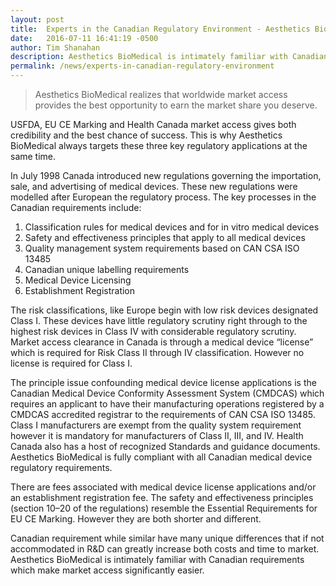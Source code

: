 ```yaml
---
layout: post
title:  Experts in the Canadian Regulatory Environment - Aesthetics BioMedical
date:   2016-07-11 16:41:19 -0500
author: Tim Shanahan
description: Aesthetics BioMedical is intimately familiar with Canadian requirements which make market access significantly easier.
permalink: /news/experts-in-canadian-regulatory-environment
---
```


<div class="pull-right max-width-100">
	<span class="flag-icon flag-icon-ca flag-icon-squared line-height-5 width-5 img-circle "></span>
</div>

> Aesthetics BioMedical realizes that worldwide market access provides the best opportunity to earn the market share you deserve.

<div class="clearfix"></div>

USFDA, EU CE Marking and Health Canada market access gives both credibility and the best chance of success. This is why Aesthetics BioMedical always targets these three key regulatory applications at the same time.

In July 1998 Canada introduced new regulations governing the importation, sale, and advertising of medical devices. These new regulations were modelled after European the regulatory process. The key processes in the Canadian requirements include:

1. Classification rules for medical devices and for in vitro medical devices
2. Safety and effectiveness principles that apply to all medical devices
3. Quality management system requirements based on CAN CSA ISO 13485
4. Canadian unique labelling requirements
5. Medical Device Licensing
6. Establishment Registration

The risk classifications, like Europe begin with low risk devices designated Class I. These devices have little regulatory scrutiny right through to the highest risk devices in Class IV with considerable regulatory scrutiny. Market access clearance in Canada is through a medical device “license” which is required for Risk Class II through IV classification. However no license is required for Class I.

The principle issue confounding medical device license applications is the Canadian Medical Device Conformity Assessment System (CMDCAS) which requires an applicant to have their manufacturing operations registered by a CMDCAS accredited registrar to the requirements of CAN CSA ISO 13485. Class I manufacturers are exempt from the quality system requirement however it is mandatory for manufacturers of Class II, III, and IV. Health Canada also has a host of recognized Standards and guidance documents. Aesthetics BioMedical is fully compliant with all Canadian medical device regulatory requirements.

There are fees associated with medical device license applications and/or an establishment registration fee. The safety and effectiveness principles (section 10–20 of the regulations) resemble the Essential Requirements for EU CE Marking. However they are both shorter and different.

Canadian requirement while similar have many unique differences that if not accommodated in R&D can greatly increase both costs and time to market. Aesthetics BioMedical is intimately familiar with Canadian requirements which make market access significantly easier.

